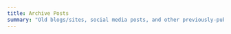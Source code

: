 ```yaml
---
title: Archive Posts
summary: "Old blogs/sites, social media posts, and other previously-published writing."
---
```

